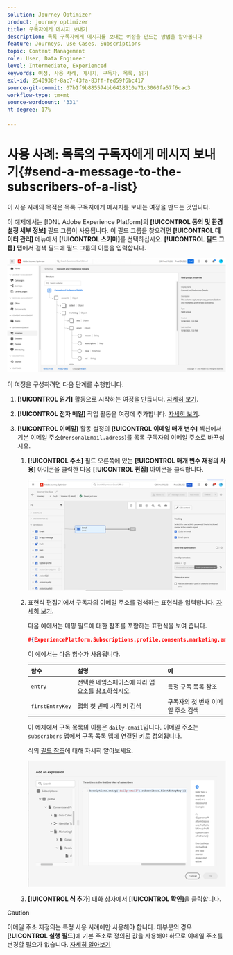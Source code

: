 ```yaml
---
solution: Journey Optimizer
product: journey optimizer
title: 구독자에게 메시지 보내기
description: 목록 구독자에게 메시지를 보내는 여정을 만드는 방법을 알아봅니다
feature: Journeys, Use Cases, Subscriptions
topic: Content Management
role: User, Data Engineer
level: Intermediate, Experienced
keywords: 여정, 사용 사례, 메시지, 구독자, 목록, 읽기
exl-id: 2540938f-8ac7-43fa-83ff-fed59f6bc417
source-git-commit: 07b1f9b885574bb6418310a71c3060fa67f6cac3
workflow-type: tm+mt
source-wordcount: '331'
ht-degree: 17%

---
```


# 사용 사례: 목록의 구독자에게 메시지 보내기{#send-a-message-to-the-subscribers-of-a-list}

이 사용 사례의 목적은 목록 구독자에게 메시지를 보내는 여정을 만드는 것입니다.

이 예제에서는 [!DNL Adobe Experience Platform]의 **[!UICONTROL 동의 및 환경 설정 세부 정보]** 필드 그룹이 사용됩니다. 이 필드 그룹을 찾으려면 **[!UICONTROL 데이터 관리]** 메뉴에서 **[!UICONTROL 스키마]**&#x200B;를 선택하십시오. **[!UICONTROL 필드 그룹]** 탭에서 검색 필드에 필드 그룹의 이름을 입력합니다.

![이 필드 그룹에 구독 요소가 포함되어 있습니다](assets/consent-and-preference-details-field-group.png)

이 여정을 구성하려면 다음 단계를 수행합니다.

1. **[!UICONTROL 읽기]** 활동으로 시작하는 여정을 만듭니다. [자세히 보기](journey-gs.md).
1. **[!UICONTROL 전자 메일]** 작업 활동을 여정에 추가합니다. [자세히 보기](journeys-message.md).
1. **[!UICONTROL 이메일]** 활동 설정의 **[!UICONTROL 이메일 매개 변수]** 섹션에서 기본 이메일 주소(`PersonalEmail.adress`)를 목록 구독자의 이메일 주소로 바꾸십시오.

   1. **[!UICONTROL 주소]** 필드 오른쪽에 있는 **[!UICONTROL 매개 변수 재정의 사용]** 아이콘을 클릭한 다음 **[!UICONTROL 편집]** 아이콘을 클릭합니다.

      ![](assets/message-to-subscribers-uc-1.png)

   1. 표현식 편집기에서 구독자의 이메일 주소를 검색하는 표현식을 입력합니다. [자세히 보기](expression/expressionadvanced.md).

      다음 예에서는 매핑 필드에 대한 참조를 포함하는 표현식을 보여 줍니다.

      ```json
      #{ExperiencePlatform.Subscriptions.profile.consents.marketing.email.subscriptions.entry('daily-email').subscribers.firstEntryKey()}
      ```

      이 예에서는 다음 함수가 사용됩니다.

      | 함수 | 설명 | 예 |
      | --- | --- | --- |
      | `entry` | 선택한 네임스페이스에 따라 맵 요소를 참조하십시오. | 특정 구독 목록 참조 |
      | `firstEntryKey` | 맵의 첫 번째 시작 키 검색 | 구독자의 첫 번째 이메일 주소 검색 |

      이 예제에서 구독 목록의 이름은 `daily-email`입니다. 이메일 주소는 `subscribers` 맵에서 구독 목록 맵에 연결된 키로 정의됩니다.

      식의 [필드 참조](expression/field-references.md)에 대해 자세히 알아보세요.

      ![](assets/message-to-subscribers-uc-2.png)

   1. **[!UICONTROL 식 추가]** 대화 상자에서 **[!UICONTROL 확인]**&#x200B;을 클릭합니다.

>[!CAUTION]
>
>이메일 주소 재정의는 특정 사용 사례에만 사용해야 합니다. 대부분의 경우 **[!UICONTROL 실행 필드]**&#x200B;에 기본 주소로 정의된 값을 사용해야 하므로 이메일 주소를 변경할 필요가 없습니다. [자세히 알아보기](../configuration/primary-email-addresses.md)
